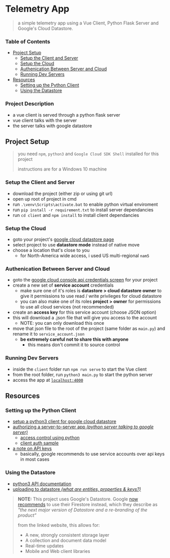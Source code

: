 
# Telemetry App <!-- omit in toc -->

> a simple telemetry app using a Vue Client, Python Flask Server and Google's Cloud Datastore.

### Table of Contents
- [Project Setup](#project-setup)
  - [Setup the Client and Server](#setup-the-client-and-server)
  - [Setup the Cloud](#setup-the-cloud)
  - [Authenication Between Server and Cloud](#authenication-between-server-and-cloud)
  - [Running Dev Servers](#running-dev-servers)
- [Resources](#resources)
  - [Setting up the Python Client](#setting-up-the-python-client)
  - [Using the Datastore](#using-the-datastore)

### Project Description
- a vue client is served through a python flask server
- vue client talks with the server
- the server talks with google datastore


## Project Setup

> you need `npm`, `python3` and `Google Cloud SDK Shell` installed for this project
> 
> instructions are for a Windows 10 machine

### Setup the Client and Server

- download the project (either zip or using git url)
- open up root of project in cmd
- run `.\venv\Scripts\activate.bat` to enable python virtual enviroment
- run `pip install -r requirement.txt` to install server dependancies
- run `cd client` and `npm install` to install client dependancies


### Setup the Cloud

- goto your project's [google cloud datastore page](https://console.cloud.google.com/datastore)
- select project to use **datastore mode** instead of native move
- choose a location that's close to you
  - for North-America wide access, i used US multi-regional `nam5`


### Authenication Between Server and Cloud

- goto the [google cloud console api credentials screen](https://console.cloud.google.com/apis/credentials) for your project
- create a new set of **service account** credentials
  - make sure one of it's roles is **datastore > cloud datastore owner** to give it permissions to use read / write privileges for cloud datastore
  - you can also make one of its roles **project > owner** for permissions to use all cloud services (not recommended)
- create an **access key** for this service account (choose JSON option)
- this will download a .json file that will give you access to the account
  - NOTE: you can only download this once
- move that json file to the root of the project (same folder as `main.py`) and rename it to `service_account.json`
  - **be extremely careful not to share this with anyone**
    - this means don't commit it to source control


### Running Dev Servers

- inside the `client` folder run `npm run serve` to start the Vue client
- from the root folder, run `python3 main.py` to start the python server
- access the app at [`localhost:4000`](http://localhost:4000/)

## Resources

### Setting up the Python Client
- [setup a python3 client for google cloud datastore](https://googleapis.dev/python/datastore/latest/index.html)
- [authorizing a server-to-server app *(python server talking to google server)*](https://cloud.google.com/docs/authentication/production#passing_the_path_to_the_service_account_key_in_code)
  - [access control using python](https://cloud.google.com/appengine/docs/standard/python3/access-control)
  - [client auth sample](https://github.com/GoogleCloudPlatform/python-docs-samples/blob/master/auth/cloud-client/snippets.py)
- [a note on API keys](https://cloud.google.com/docs/authentication/api-keys)
  - basically, google recommends to use service accounts over api keys in most cases

### Using the Datastore
- [python3 API documentation](https://googleapis.dev/python/datastore/latest/client.html)
- [uploading to datastore *(what are entities, properties & keys?)*](https://cloud.google.com/datastore/docs/concepts/entities)

> **NOTE:** This project uses Google's Datastore. Google [now recommends](https://cloud.google.com/firestore/docs/firestore-or-datastore) to use their Firestore instead, which they describe as *"the next major version of Datastore and a re-branding of the product"*
>
> from the linked website, this allows for:
>   - A new, strongly consistent storage layer
>   - A collection and document data model
>   - Real-time updates 
>   - Mobile and Web client libraries